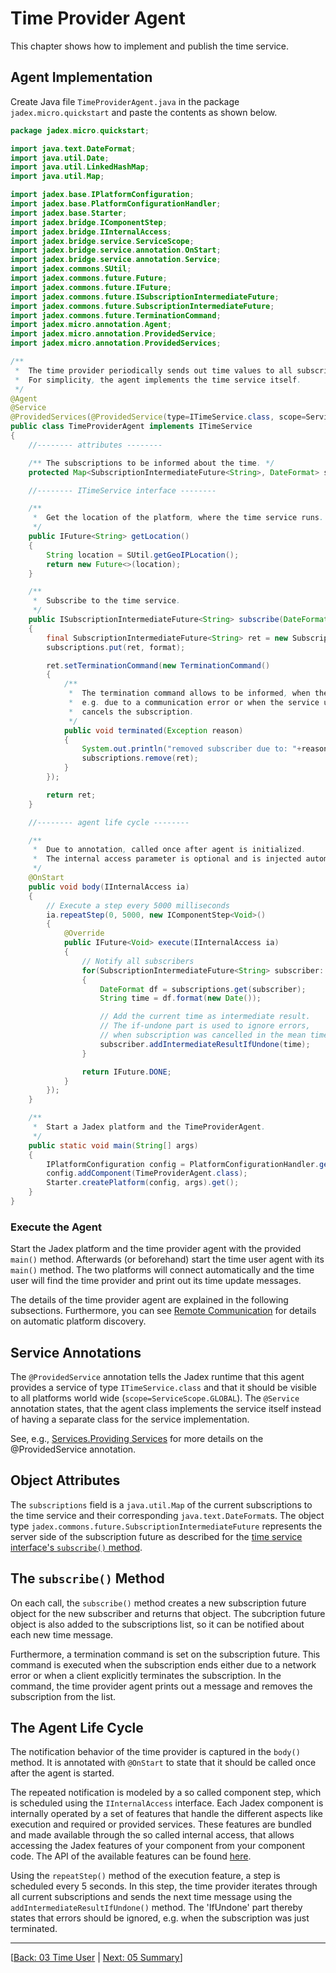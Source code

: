 # Time Provider Agent

This chapter shows how to implement and publish the time service.

## Agent Implementation

Create Java file `TimeProviderAgent.java` in the package `jadex.micro.quickstart` and paste the contents as shown below.

```java
package jadex.micro.quickstart;

import java.text.DateFormat;
import java.util.Date;
import java.util.LinkedHashMap;
import java.util.Map;

import jadex.base.IPlatformConfiguration;
import jadex.base.PlatformConfigurationHandler;
import jadex.base.Starter;
import jadex.bridge.IComponentStep;
import jadex.bridge.IInternalAccess;
import jadex.bridge.service.ServiceScope;
import jadex.bridge.service.annotation.OnStart;
import jadex.bridge.service.annotation.Service;
import jadex.commons.SUtil;
import jadex.commons.future.Future;
import jadex.commons.future.IFuture;
import jadex.commons.future.ISubscriptionIntermediateFuture;
import jadex.commons.future.SubscriptionIntermediateFuture;
import jadex.commons.future.TerminationCommand;
import jadex.micro.annotation.Agent;
import jadex.micro.annotation.ProvidedService;
import jadex.micro.annotation.ProvidedServices;

/**
 *  The time provider periodically sends out time values to all subscribers.
 *  For simplicity, the agent implements the time service itself.
 */
@Agent
@Service
@ProvidedServices(@ProvidedService(type=ITimeService.class, scope=ServiceScope.GLOBAL))
public class TimeProviderAgent implements ITimeService
{
    //-------- attributes --------

    /** The subscriptions to be informed about the time. */
    protected Map<SubscriptionIntermediateFuture<String>, DateFormat> subscriptions = new LinkedHashMap<>();

    //-------- ITimeService interface --------

    /**
     *  Get the location of the platform, where the time service runs.
     */
    public IFuture<String> getLocation()
    {
        String location = SUtil.getGeoIPLocation();
        return new Future<>(location);
    }

    /**
     *  Subscribe to the time service.
     */
    public ISubscriptionIntermediateFuture<String> subscribe(DateFormat format)
    {
        final SubscriptionIntermediateFuture<String> ret = new SubscriptionIntermediateFuture<String>();
        subscriptions.put(ret, format);

        ret.setTerminationCommand(new TerminationCommand()
        {
            /**
             *  The termination command allows to be informed, when the subscription ends,
             *  e.g. due to a communication error or when the service user explicitly
             *  cancels the subscription.
             */
            public void terminated(Exception reason)
            {
                System.out.println("removed subscriber due to: "+reason);
                subscriptions.remove(ret);
            }
        });

        return ret;
    }

    //-------- agent life cycle --------

    /**
     *  Due to annotation, called once after agent is initialized.
     *  The internal access parameter is optional and is injected automatically.
     */
    @OnStart
    public void body(IInternalAccess ia)
    {
        // Execute a step every 5000 milliseconds
        ia.repeatStep(0, 5000, new IComponentStep<Void>()
        {
            @Override
            public IFuture<Void> execute(IInternalAccess ia)
            {
                // Notify all subscribers
                for(SubscriptionIntermediateFuture<String> subscriber: subscriptions.keySet())
                {
                    DateFormat df = subscriptions.get(subscriber);
                    String time = df.format(new Date());

                    // Add the current time as intermediate result.
                    // The if-undone part is used to ignore errors,
                    // when subscription was cancelled in the mean time.
                    subscriber.addIntermediateResultIfUndone(time);
                }

                return IFuture.DONE;
            }
        });
    }

    /**
     *  Start a Jadex platform and the TimeProviderAgent.
     */
    public static void main(String[] args)
    {
        IPlatformConfiguration config = PlatformConfigurationHandler.getMinimalComm();
        config.addComponent(TimeProviderAgent.class);
        Starter.createPlatform(config, args).get();
    }
}
```

### Execute the Agent

Start the Jadex platform and the time provider agent with the provided `main()` method. Afterwards (or beforehand) start the time user agent with its `main()` method. The two platforms will connect automatically and the time user will find the time provider and print out its time update messages.

The details of the time provider agent are explained in the following subsections. Furthermore, you can see [Remote Communication](../../remote/remote.md#awareness) for details on automatic platform discovery.

## Service Annotations

The `@ProvidedService` annotation tells the Jadex runtime that this agent provides a service of type `ITimeService.class` and that it should be visible to all platforms world wide (`scope=ServiceScope.GLOBAL`). The `@Service` annotation states, that the agent class implements the service itself instead of having a separate class for the service implementation.

See, e.g.,  [Services.Providing Services](../../services/services.md#providing-services) for more details on the @ProvidedService annotation.

## Object Attributes

The `subscriptions` field is a `java.util.Map` of the current subscriptions to the time service and their corresponding `java.text.DateFormat`s. The object type `jadex.commons.future.SubscriptionIntermediateFuture` represents the server side of the subscription future as described for the [time service interface's `subscribe()` method](02%20Time%20Service%20Interface.md#the-subscribe-method).

## The `subscribe()` Method

On each call, the `subscribe()` method creates a new subscription future object for the new subscriber and returns that object. The subcription future object is also added to the subscriptions list, so it can be notified about each new time message.

Furthermore, a termination command is set on the subscription future. This command is executed when the subscription ends either due to a network error or when a client explicitly terminates the subscription. In the command, the time provider agent prints out a message and removes the subscription from the list.

## The Agent Life Cycle

The notification behavior of the time provider is captured in the `body()` method. It is annotated with `@OnStart` to state that it should be called once after the agent is started.

The repeated notification is modeled by a so called component step, which is scheduled using the `IInternalAccess` interface. Each Jadex component is internally operated by a set of features that handle the different aspects like execution and required or provided services. These features are bundled and made available through the so called internal access, that allows accessing the Jadex features of your component from your component code. The API of the available features can be found [here](https://www.activecomponents.org/forward.html?type=javadoc&path=jadex/bridge/IInternalAccess.html).

Using the `repeatStep()` method of the execution feature, a step is scheduled every 5 seconds. In this step, the time provider iterates through all current subscriptions and sends the next time message using the `addIntermediateResultIfUndone()` method. The 'IfUndone' part thereby states that errors should be ignored, e.g. when the subscription was just terminated.

---
[[Back: 03 Time User](03%20Time%20User.md) | [Next: 05 Summary](05%20Summary.md)]
